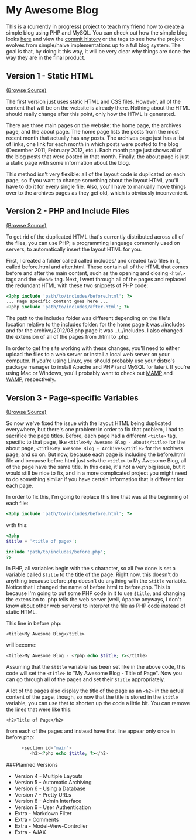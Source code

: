 My Awesome Blog
===============

This is a (currently in progress) project to teach my friend how to create a simple blog using PHP and MySQL. You can check out how the simple blog looks [here](http://butchler.github.com/My-Awesome-Blog/) and view the [commit history](http://github.com/butchler/My-Awesome-Blog/commits/master) or the tags to see how the project evolves from simple/naive implementations up to a full blog system. The goal is that, by doing it this way, it will be very clear why things are done the way they are in the final product.

Version 1 - Static HTML
-----------------------

[(Browse Source)](http://github.com/butchler/My-Awesome-Blog/tree/version1-static-html)

The first version just uses static HTML and CSS files. However, all of the content that will be on the website is already there. Nothing about the HTML should really change after this point, only how the HTML is generated.

There are three main pages on the website: the home page, the archives page, and the about page. The home page lists the posts from the most recent month that actually has any posts. The archives page just has a list of links, one link for each month in which posts were posted to the blog (December 2011, February 2012, etc.). Each month page just shows all of the blog posts that were posted in that month. Finally, the about page is just a static page with some information about the blog.

This method isn't very flexible: all of the layout code is duplicated on each page, so if you want to change something about the layout HTML you'll have to do it for every single file. Also, you'll have to manually move things over to the archives pages as they get old, which is obviously inconvenient.

Version 2 - PHP and Include Files
---------------------------------

[(Browse Source)](http://github.com/butchler/My-Awesome-Blog/tree/version2-php-and-includes)

To get rid of the duplicated HTML that's currently distributed across all of the files, you can use PHP, a programming language commonly used on servers, to automatically insert the layout HTML for you.

First, I created a folder called called includes/ and created two files in it, called before.html and after.html. These contain all of the HTML that comes before and after the main content, such as the opening and closing `<html>` tags and the `<head>` tag. Next, I went through all of the pages and replaced the redundant HTML with these two snippets of PHP code:

```php
<?php include 'path/to/includes/before.html'; ?>
... Page specific content goes here ...
<?php include 'path/to/includes/after.html'; ?>
```

The path to the includes folder was different depending on the file's location relative to the includes folder: for the home page it was ./includes and for the archive/2012/03.php page it was ../../includes. I also changed the extension of all of the pages from .html to .php.

In order to get the site working with these changes, you'll need to either upload the files to a web server or install a local web server on your computer. If you're using Linux, you should probably use your distro's package manager to install Apache and PHP (and MySQL for later). If you're using Mac or Windows, you'll probably want to check out [MAMP](http://www.mamp.info/) and [WAMP](http://www.wampserver.com/en/), respectively.

Version 3 - Page-specific Variables
-----------------------------------

[(Browse Source)](http://github.com/butchler/My-Awesome-Blog/tree/version3-page-specific-variables)

So now we've fixed the issue with the layout HTML being duplicated everywhere, but there's one problem: in order to fix that problem, I had to sacrifice the page titles. Before, each page had a different `<title>` tag, specific to that page, like `<title>My Awesome Blog - About</title>` for the about page, `<title>My Awesome Blog - Archives</title>` for the archives page, and so on. But now, because each page is including the before.html file and because before.html just sets the `<title>` to My Awesome Blog, all of the page have the same title. In this case, it's not a very big issue, but it would still be nice to fix, and in a more complicated project you might need to do something similar if you have certain information that is different for each page.

In order to fix this, I'm going to replace this line that was at the beginning of each file:

```php
<?php include 'path/to/includes/before.html'; ?>
```

with this:

```php
<?php
$title = '<title of page>';

include 'path/to/includes/before.php';
?>
```

In PHP, all variables begin with the `$` character, so all I've done is set a variable called `$title` to the title of the page. Right now, this doesn't do anything because before.php doesn't do anything with the `$title` variable. Notice that I changed the name of before.html to before.php. This is because I'm going to put some PHP code in it to use `$title`, and changing the extension to .php tells the web server (well, Apache anyways, I don't know about other web servers) to interpret the file as PHP code instead of static HTML.

This line in before.php:

```
<title>My Awesome Blog</title>
```

will become:

```php
<title>My Awesome Blog - <?php echo $title; ?></title>
```

Assuming that the `$title` variable has been set like in the above code, this code will set the `<title>` to "My Awesome Blog - Title of Page". Now you can go through all of the pages and set their `$title` appropriately.

A lot of the pages also display the title of the page as an `<h2>` in the actual content of the page, though, so now that the title is stored in the `$title` variable, you can use that to shorten up the code a little bit. You can remove the lines that were like this:

```
<h2>Title of Page</h2>
```

from each of the pages and instead have that line appear only once in before.php:

```php
      <section id="main">
         <h2><?php echo $title; ?></h2>
```

###Planned Versions

* Version 4 - Multiple Layouts
* Version 5 - Automatic Archiving
* Version 6 - Using a Database
* Version 7 - Pretty URLs
* Version 8 - Admin Interface
* Version 9 - User Authentication
* Extra - Markdown Filter
* Extra - Comments
* Extra - Model-View-Controller
* Extra - AJAX

